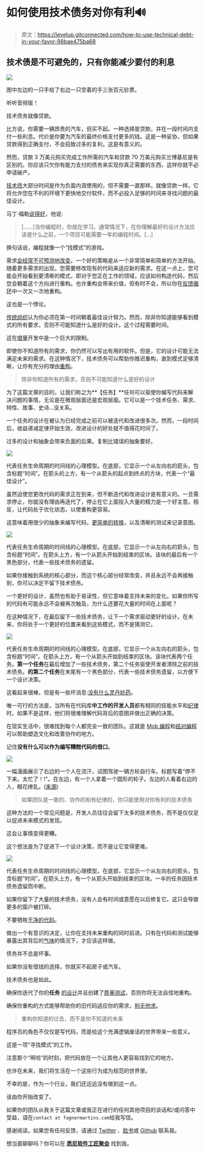 # 如何使用技术债务对你有利🔊

> 原文：<https://levelup.gitconnected.com/how-to-use-technical-debt-in-your-favor-98bae475ba68>

## 技术债是不可避免的，只有你能减少要付的利息

![](img/aa2eeef8001ac5fd48ea0b8a9f859995.png)

图中左边的一只手给了右边一只空着的手三张百元钞票。

听听音频版！

技术债务就像贷款。

比方说，你需要一辆昂贵的汽车，但买不起。一种选择是贷款，并在一段时间内支付一些利息。代价是你要为汽车的最终价格支付更多的钱。这是一种妥协，但如果贷款得到正确支付，不会招致过多的复利，这是有意义的。

然而，贷款 3 万美元购买完成工作所需的汽车和贷款 70 万美元购买兰博基尼是有区别的。你应该只欠你有能力支付的债务来实现你真正需要的东西，这样你就不必申请破产。

[技术债](https://martinfowler.com/bliki/TechnicalDebt.html)大部分时间是作为负面内涵使用的，但不需要一直那样。就像贷款一样。它将允许您在不利的环境下更快地交付软件，而不必投入足够的时间来寻找问题的最佳设计。

马丁·福勒[说得好](https://martinfowler.com/bliki/TechnicalDebtQuadrant.html)，他说:

> [……]当你编程时，你就在学习。通常情况下，在你理解最好的设计方法应该是什么之前，一个项目可能需要一年的编程时间。[…]

换句话说，编程就像一个“找模式”的游戏。

需求[会经常不可预测地改变](/code-less-think-more-incrementally-98adee22df9b)。一个好的策略是从一个非常简单和简单的方法开始。随着更多需求的出现，您需要修改现有的代码来适应新的需求。在这一点上，您可能会开始看到更清晰的模式，即对于您正在工作的领域，应该如何构造代码，然后您会朝着这个方向进行重构。也许重构会带来价值，但有时不会，所以你在[反馈循环](https://www.fs.blog/2011/10/mental-model-feedback-loops/)中一次又一次地重构。

这也是一个悖论。

[传统组织](https://hackernoon.com/why-corporate-culture-is-toxic-for-software-development-e4f0a2a203c6)认为你必须在第一时间朝着最佳设计努力。然而，除非你知道能够看到模式的所有要求，否则不可能知道什么是好的设计。这个过程需要时间。

这在[增量](/code-less-think-more-incrementally-98adee22df9b)开发中是一个巨大的限制。

即使你不知道所有的需求，你仍然可以写出有用的软件。但是，它的设计可能无法满足未来的需求。在这种情况下，技术债务可以帮助你推迟重构，直到模式足够清晰，让你有充分的理由[重构](https://blog.cloudboost.io/how-to-refactor-a-public-interface-317ed18d38a3)。

> 除非你知道所有的需求，否则不可能知道什么是好的设计

为了这篇文章的目的，让我们称之为**【任务】**任何可以驱使你编写代码来解决问题的事情，无论是在微观层面还是宏观层面。它可以是一个技术任务、需求、特性、故事、史诗…没关系。

一个任务的设计在被认为已经完成之前可以被迭代和改进很多次。然而，一段时间后，收益递减定律开始生效，改进设计的好处就不值得花时间了。

过多的设计和抽象会带来负面的后果。复制比错误的抽象要好。

![](img/0d21d11cd8269ff06634265386a41043.png)

代表任务生命周期的时间线的心理模型。在底部，它显示一个从左向右的箭头，包含标题“时间”。在箭头的上方，有一个从箭头的起点到终点的方块，代表一个“最佳设计”。

虽然迫使您更改代码的需求正在到来，但不断迭代和改进设计是有意义的。一旦需求停止，你就没有理由再迭代了，停止在它上面投入大量的精力是一个好主意。相反，让代码处于优化状态，以使重构更容易。

这意味着用很少的抽象来编写代码，[更简单的转换](https://en.wikipedia.org/wiki/Transformation_Priority_Premise)，以及清晰的测试来记录意图。

![](img/2c72e9169783c1cc3104f7dbae08768d.png)

代表任务生命周期的时间线的心理模型。在底部，它显示一个从左向右的箭头，包含标题“时间”。在箭头上方，有一个从箭头开始到结束的区块。该块的最后有一个黑色部分，代表一些技术债务的遗留。

如果你接触到系统的核心部分，而这个核心部分经常改变，并且永远不会再接触到，你可以决定不留下技术债务。

一个更好的设计，虽然也有助于易读性，但它意味着支持未来的变化。如果你所写的代码有可能永远不会被再次触及，为什么还要花大量的时间在上面呢？

在这种情况下，在最后留下一些技术债务，让下一个需求驱动更好的设计。在未来，你将处于一个更好的位置来看到这些模式，而不是猜测它。

![](img/e47c77d35a238fb76905a8aefcc58c51.png)

代表任务生命周期的时间线的心理模型。在底部，它显示一个从左向右的箭头，包含标题“时间”。在箭头上方，有一个从箭头开始到结束的区块。该块代表两个任务。**第一个任务**在最后增加了一些技术债务，第二个任务驱使开发者清除之前的技术债务。**的第二个任务**在末尾有一个黑色部分，代表一些技术债务遗留，以方便下一个设计决策。

这看起来很棒，但是有一些坏消息:[没有什么灵丹妙药](https://medium.com/@fagnerbrack/how-to-reject-the-belief-on-the-silver-bullet-1d86b686acbb)。

唯一可行的方法是，当所有在代码库**中工作的开发人员**都有相同的技能水平和[纪律](https://hackernoon.com/how-to-fix-the-software-industry-c2b627ec3d9d)时。如果不是这样，他们将很难理解代码背后的意图并做出正确的决策。

在现实生活中，很难找到每个人都完全一致的团队。这就是 [Mob 编程](https://hackernoon.com/how-mob-programming-will-make-you-more-effective-590a1b7e0418)和[结对编程](https://medium.com/@fagnerbrack/pair-programming-8cfbf2dc4d00)可以帮助塑造文化和改善协作的地方。

记住**没有什么可以作为编写糟糕代码的借口**。

![](img/e4744b6b0d1360561762f54075168687.png)

一幅漫画展示了右边的一个人在流汗，试图驾驶一辆方轮自行车。标题写着“停不下来。太忙了！!"。在左边，有一个人拿着一个圆形的轮子。左边的人看着右边的人，眼花缭乱。([来源](http://www.gratasoftware.com/technical-debt-bad-for-business/))

> 如果团队是一致的、协作的和有纪律的，你只能使用对你有利的技术债务

这种方法的一个常见问题是，开发人员往往会留下太多的技术债务，而不是仅仅足以促进未来模式的发现。

这会让事情变得更糟。

这个想法是为了促进下一个设计决策，而不是让它变得更难。

![](img/03bcb08c34b695352a4fe89d1d9840e8.png)

代表任务生命周期的时间线的心理模型。在底部，它显示一个从左向右的箭头，包含标题“时间”。在箭头上方，有一个从箭头开始到结束的区块。一半的任务因技术债务遗留而中断。

如果你留下了大量的技术债务，没有人会有时间或意愿在以后修复它。这只会导致更多的窗户被打碎。

不要牺牲[干净的代码](https://www.youtube.com/watch?v=35l-OFlmGWs)。

做出一个有意识的决定，让你在支持未来重构的同时前进。只有在代码和测试能够暴露出其背后的[气味](https://medium.com/@fagnerbrack/code-smell-92ebb99a62d0)的情况下，才应该这样做。

债务并不总是坏事。

如果你没有借钱的选择，你就买不起房子或汽车。

技术债务也是如此。

确保你迭代了你的**任务** [的设计](/code-less-think-more-incrementally-98adee22df9b)并且创建了[质量测试](https://medium.com/@fagnerbrack/why-test-driven-development-4fb92d56487c)，否则你将无法自信地重构。

确保你重构的方式能够帮助你的旧代码适应你的需求，[别无他求](https://hackernoon.com/how-to-accept-over-engineering-for-what-it-really-is-6fca9a919263)。

> 重构你知道的过去，而不是你不知道的未来

程序员的角色不仅仅是写代码，而是给这个充满逻辑废话的世界带来一些意义。

这是一项“寻找模式”的工作。

注意那个“啊哈”的时刻，把代码放在一个让其他人更容易找到它的地方。

也许在未来，我们将生活在一个这些行为成为规范的世界里。

不幸的是，作为一个行业，我们还远远没有做到这一点。

该由你开始改变了。

如果你的团队从我关于这篇文章或我正在进行的任何其他项目的谈话和/或问答中受益，请在`contact at fagnermartins.com`给我写信。

感谢阅读。如果您有任何反馈，请通过 [Twitter](https://twitter.com/FagnerBrack) 、[脸书](https://www.facebook.com/fagner.brack)或 [Github](http://github.com/FagnerMartinsBrack) 联系我。

想当面聊聊吗？你可以在 [**悉尼软件工匠聚会**](https://www.meetup.com/Software-Crafters-Sydney/) 找到我。